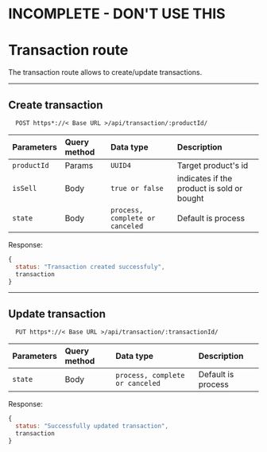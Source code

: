 # INCOMPLETE - DON'T USE THIS
# Transaction route

The transaction route allows to create/update  transactions.

---
## Create transaction

```http
  POST https*://< Base URL >/api/transaction/:productId/
```

| Parameters        | Query method | Data type | Description     |
| :--------         | :-----       | :-------  | :----------     |
| `productId`       | Params       | `UUID4`   | Target product's id     |
| `isSell`          | Body         | `true or false`| indicates if the product is sold or bought    |
| `state`           | Body         | `process, complete or canceled`   | Default is process    |

Response:

```javascript
{
  status: "Transaction created successfuly",
  transaction
}
```


---
## Update transaction

```http
  PUT https*://< Base URL >/api/transaction/:transactionId/
```

| Parameters        | Query method | Data type | Description     |
| :--------         | :-----       | :-------  | :----------     |
| `state`           | Body         | `process, complete or canceled`   | Default is process    |

Response:

```javascript
{
  status: "Successfully updated transaction",
  transaction
}
```